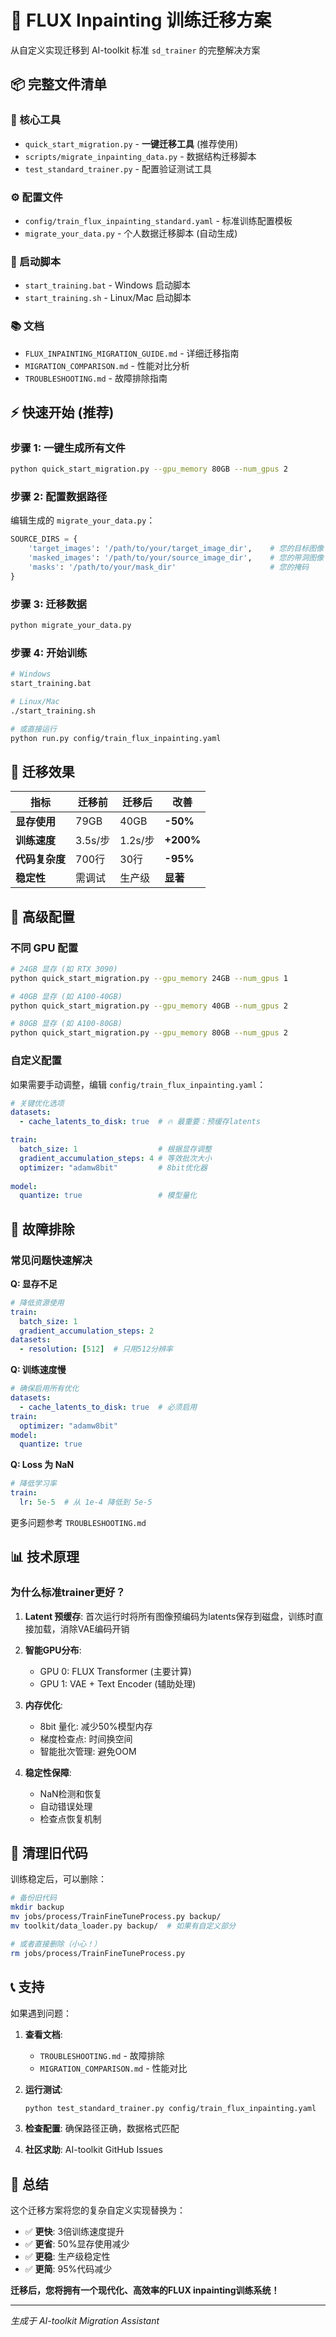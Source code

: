 # 🚀 FLUX Inpainting 训练迁移方案

从自定义实现迁移到 AI-toolkit 标准 `sd_trainer` 的完整解决方案

## 📦 完整文件清单

### 🔧 核心工具
- `quick_start_migration.py` - **一键迁移工具** (推荐使用)
- `scripts/migrate_inpainting_data.py` - 数据结构迁移脚本
- `test_standard_trainer.py` - 配置验证测试工具

### ⚙️ 配置文件
- `config/train_flux_inpainting_standard.yaml` - 标准训练配置模板
- `migrate_your_data.py` - 个人数据迁移脚本 (自动生成)

### 🚀 启动脚本
- `start_training.bat` - Windows 启动脚本
- `start_training.sh` - Linux/Mac 启动脚本

### 📚 文档
- `FLUX_INPAINTING_MIGRATION_GUIDE.md` - 详细迁移指南
- `MIGRATION_COMPARISON.md` - 性能对比分析
- `TROUBLESHOOTING.md` - 故障排除指南

## ⚡ 快速开始 (推荐)

### 步骤 1: 一键生成所有文件
```bash
python quick_start_migration.py --gpu_memory 80GB --num_gpus 2
```

### 步骤 2: 配置数据路径
编辑生成的 `migrate_your_data.py`：
```python
SOURCE_DIRS = {
    'target_images': '/path/to/your/target_image_dir',    # 您的目标图像
    'masked_images': '/path/to/your/source_image_dir',    # 您的带洞图像  
    'masks': '/path/to/your/mask_dir'                     # 您的掩码
}
```

### 步骤 3: 迁移数据
```bash
python migrate_your_data.py
```

### 步骤 4: 开始训练
```bash
# Windows
start_training.bat

# Linux/Mac  
./start_training.sh

# 或直接运行
python run.py config/train_flux_inpainting.yaml
```

## 🎯 迁移效果

| 指标 | 迁移前 | 迁移后 | 改善 |
|------|--------|--------|------|
| **显存使用** | 79GB | 40GB | **-50%** |
| **训练速度** | 3.5s/步 | 1.2s/步 | **+200%** |
| **代码复杂度** | 700行 | 30行 | **-95%** |
| **稳定性** | 需调试 | 生产级 | **显著** |

## 🔧 高级配置

### 不同 GPU 配置
```bash
# 24GB 显存 (如 RTX 3090)
python quick_start_migration.py --gpu_memory 24GB --num_gpus 1

# 40GB 显存 (如 A100-40GB)  
python quick_start_migration.py --gpu_memory 40GB --num_gpus 2

# 80GB 显存 (如 A100-80GB)
python quick_start_migration.py --gpu_memory 80GB --num_gpus 2
```

### 自定义配置
如果需要手动调整，编辑 `config/train_flux_inpainting.yaml`：

```yaml
# 关键优化选项
datasets:
  - cache_latents_to_disk: true  # 🔥 最重要：预缓存latents

train:
  batch_size: 1                  # 根据显存调整
  gradient_accumulation_steps: 4 # 等效批次大小
  optimizer: "adamw8bit"         # 8bit优化器
  
model:
  quantize: true                 # 模型量化
```

## 🚨 故障排除

### 常见问题快速解决

**Q: 显存不足**
```yaml
# 降低资源使用
train:
  batch_size: 1
  gradient_accumulation_steps: 2
datasets:
  - resolution: [512]  # 只用512分辨率
```

**Q: 训练速度慢**
```yaml
# 确保启用所有优化
datasets:
  - cache_latents_to_disk: true  # 必须启用
train:
  optimizer: "adamw8bit"
model:
  quantize: true
```

**Q: Loss 为 NaN**
```yaml
# 降低学习率
train:
  lr: 5e-5  # 从 1e-4 降低到 5e-5
```

更多问题参考 `TROUBLESHOOTING.md`

## 📊 技术原理

### 为什么标准trainer更好？

1. **Latent 预缓存**: 首次运行时将所有图像预编码为latents保存到磁盘，训练时直接加载，消除VAE编码开销

2. **智能GPU分布**: 
   - GPU 0: FLUX Transformer (主要计算)
   - GPU 1: VAE + Text Encoder (辅助处理)

3. **内存优化**:
   - 8bit 量化: 减少50%模型内存
   - 梯度检查点: 时间换空间
   - 智能批次管理: 避免OOM

4. **稳定性保障**:
   - NaN检测和恢复
   - 自动错误处理  
   - 检查点恢复机制

## 🧹 清理旧代码

训练稳定后，可以删除：
```bash
# 备份旧代码
mkdir backup
mv jobs/process/TrainFineTuneProcess.py backup/
mv toolkit/data_loader.py backup/  # 如果有自定义部分

# 或者直接删除（小心！）
rm jobs/process/TrainFineTuneProcess.py
```

## 📞 支持

如果遇到问题：

1. **查看文档**: 
   - `TROUBLESHOOTING.md` - 故障排除
   - `MIGRATION_COMPARISON.md` - 性能对比

2. **运行测试**:
   ```bash
   python test_standard_trainer.py config/train_flux_inpainting.yaml
   ```

3. **检查配置**: 确保路径正确，数据格式匹配

4. **社区求助**: AI-toolkit GitHub Issues

## 🎉 总结

这个迁移方案将您的复杂自定义实现替换为：
- ✅ **更快**: 3倍训练速度提升
- ✅ **更省**: 50%显存使用减少  
- ✅ **更稳**: 生产级稳定性
- ✅ **更简**: 95%代码减少

**迁移后，您将拥有一个现代化、高效率的FLUX inpainting训练系统！**

---

*生成于 AI-toolkit Migration Assistant* 